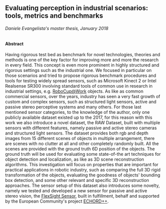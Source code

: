 ## Evaluating perception in industrial scenarios: tools, metrics and benchmarks
###### Daniele Evangelista's master thesis, January 2018

#### Abstract
Having rigorous test bed as benchmark for novel technologies, theories and methods is one of the key factor for improving more and more the research in every field. This concept is even more prominent in highly structured and rigorous settings such as the industrial one. We focused in particular on those scenarios and tried to propose rigorous benchmark procedures and tools for testing widely spread sensors, such as Microsoft Kinect 2 or Intel Realsense SR300 involving standard tools of common use in research in industrial settings, e.g. [RoboCup@Work](http://www.robocupatwork.org/) objects. As like as common commercial sensors, over the years, industry has seen a very fast growth of custom and complex sensors, such as structured light sensors, active and passive stereo perceptive systems and many others. For those last mentioned sensor categories, to the knowledge of the author, only one publicly available dataset existed up to the 2017, for this reason with this work we also introduce a novel dataset, the RAW Dataset, built with multiple sensors with different features, namely passive and active stereo cameras and structured light sensors. The dataset provides both rgb and depth images from 15 different scenes of objects in multiple arrangement, there are scenes with no clutter at all and other completely randomly built. All the scenes are provided with the ground truth 6D position of the objects. The ground truth will be used for evaluating some state-of-the art techniques for object detection and localization, as like as 3D scene reconstruction algorithms. This investigation will focus on properties that are important for practical applications in robotic industry, such as comparing the full 3D rigid transformation of the objects, evaluating the goodness of objects' bounding box detection, and some other relevant and specific 3D reconstruction approaches. The sensor setup of this dataset also introduces some novelty, namely we tested and developed a new sensor for passive and active stereo vision, the [FlexSight Sensor](http://flexsight.eu/), built in fulfillment, behalf and supported by the European Community's project [ECHORD++](http://echord.eu/).
